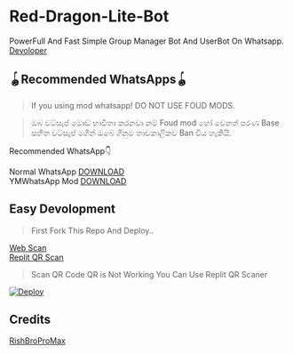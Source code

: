 # Red-Dragon-Lite-Bot
PowerFull And Fast Simple Group Manager Bot And UserBot On Whatsapp. <br>
[Devoloper](t.me/ImRishmika)

## 🪀Recommended WhatsApps🪀

>If you using mod whatsapp!
>DO NOT USE FOUD MODS.

>ඔබ වට්සැප් මොඩ් භාවිතා කරනවා නම් Foud mod හෝ වෙනත් පරණ Base සහිත වට්සැප් මගින් ඔබේ ගිනුම තාවකාලිකව Ban විය හැකියි.

Recommended WhatsApp👇

Normal WhatsApp [DOWNLOAD](https://play.google.com/store/apps/details?id=com.whatsapp) <br>
YMWhatsApp Mod [DOWNLOAD](https://ymwhatsapp.com/ymwa/)

## Easy Devolopment

> First Fork This Repo And Deploy.. <br>

[Web Scan](https://levanter.up.railway.app/md) <br>
[Replit QR Scan](https://replit.com/@ImRishmika/Red-Dragon-Lite-QR?v=1)
> Scan QR Code QR is Not Working You Can Use Replit QR Scaner

[![Deploy](https://www.herokucdn.com/deploy/button.svg)](https://heroku.com/deploy)
</div>

## Credits 

[RishBroProMax](https://github.com/RishBroPromax)
